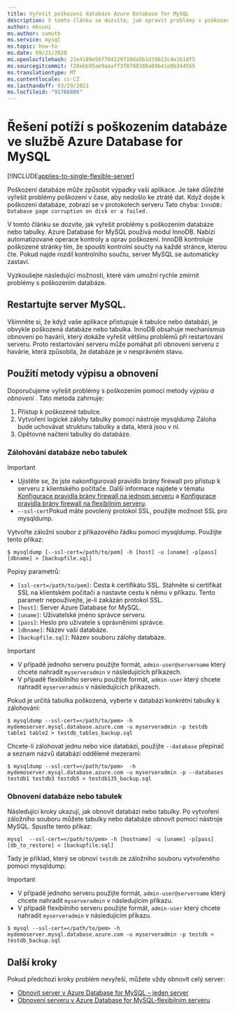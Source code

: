 ```yaml
---
title: Vyřešit poškození databáze Azure Database for MySQL
description: V tomto článku se dozvíte, jak opravit problémy s poškozením databáze v Azure Database for MySQL.
author: mksuni
ms.author: sumuth
ms.service: mysql
ms.topic: how-to
ms.date: 09/21/2020
ms.openlocfilehash: 21e4189e56f704129710da5b1d39613c4e1b1df5
ms.sourcegitcommit: f28ebb95ae9aaaff3f87d8388a09b41e0b3445b5
ms.translationtype: MT
ms.contentlocale: cs-CZ
ms.lasthandoff: 03/29/2021
ms.locfileid: "91766886"
---
```

# <a name="troubleshoot-database-corruption-in-azure-database-for-mysql"></a>Řešení potíží s poškozením databáze ve službě Azure Database for MySQL
[!INCLUDE[applies-to-single-flexible-server](includes/applies-to-single-flexible-server.md)]

Poškození databáze může způsobit výpadky vaší aplikace. Je také důležité vyřešit problémy poškození v čase, aby nedošlo ke ztrátě dat. Když dojde k poškození databáze, zobrazí se v protokolech serveru Tato chyba: `InnoDB: Database page corruption on disk or a failed.`

V tomto článku se dozvíte, jak vyřešit problémy s poškozením databáze nebo tabulky. Azure Database for MySQL používá modul InnoDB. Nabízí automatizované operace kontroly a oprav poškození. InnoDB kontroluje poškozené stránky tím, že spouští kontrolní součty na každé stránce, kterou čte. Pokud najde rozdíl kontrolního součtu, server MySQL se automaticky zastaví.

Vyzkoušejte následující možnosti, které vám umožní rychle zmírnit problémy s poškozením databáze.

## <a name="restart-your-mysql-server"></a>Restartujte server MySQL.

Všimněte si, že když vaše aplikace přistupuje k tabulce nebo databázi, je obvykle poškozená databáze nebo tabulka. InnoDB obsahuje mechanismus obnovení po havárii, který dokáže vyřešit většinu problémů při restartování serveru. Proto restartování serveru může pomáhat při obnovení serveru z havárie, která způsobila, že databáze je v nesprávném stavu.

## <a name="use-the-dump-and-restore-method"></a>Použití metody výpisu a obnovení

Doporučujeme vyřešit problémy s poškozením pomocí metody *výpisu a obnovení* . Tato metoda zahrnuje:
1. Přístup k poškozené tabulce.
1. Vytvoření logické zálohy tabulky pomocí nástroje mysqldump Záloha bude uchovávat strukturu tabulky a data, která jsou v ní.
1. Opětovné načtení tabulky do databáze.

### <a name="back-up-your-database-or-tables"></a>Zálohování databáze nebo tabulek

> [!Important]
> - Ujistěte se, že jste nakonfigurovali pravidlo brány firewall pro přístup k serveru z klientského počítače. Další informace najdete v tématu [Konfigurace pravidla brány firewall na jednom serveru](howto-manage-firewall-using-portal.md) a [Konfigurace pravidla brány firewall na flexibilním serveru](flexible-server/how-to-connect-tls-ssl.md).
> - `--ssl-cert`Pokud máte povolený protokol SSL, použijte možnost SSL pro mysqldump.

Vytvořte záložní soubor z příkazového řádku pomocí mysqldump. Použijte tento příkaz:

```
$ mysqldump [--ssl-cert=/path/to/pem] -h [host] -u [uname] -p[pass] [dbname] > [backupfile.sql]
```

Popisy parametrů:
- `[ssl-cert=/path/to/pem]`: Cesta k certifikátu SSL. Stáhněte si certifikát SSL na klientském počítači a nastavte cestu k němu v příkazu. Tento parametr nepoužívejte, je-li zakázán protokol SSL.
- `[host]`: Server Azure Database for MySQL.
- `[uname]`: Uživatelské jméno správce serveru.
- `[pass]`: Heslo pro uživatele s oprávněními správce.
- `[dbname]`: Název vaší databáze.
- `[backupfile.sql]`: Název souboru zálohy databáze.

> [!Important]
> - V případě jednoho serveru použijte formát, `admin-user@servername` který chcete nahradit `myserveradmin` v následujících příkazech.
> - V případě flexibilního serveru použijte formát, `admin-user` který chcete nahradit `myserveradmin` v následujících příkazech.

Pokud je určitá tabulka poškozená, vyberte v databázi konkrétní tabulky k zálohování:
```
$ mysqldump --ssl-cert=</path/to/pem> -h mydemoserver.mysql.database.azure.com -u myserveradmin -p testdb table1 table2 > testdb_tables_backup.sql
```

Chcete-li zálohovat jednu nebo více databází, použijte `--database` přepínač a seznam názvů databází oddělené mezerami:

```
$ mysqldump --ssl-cert=</path/to/pem>  -h mydemoserver.mysql.database.azure.com -u myserveradmin -p --databases testdb1 testdb3 testdb5 > testdb135_backup.sql
```

### <a name="restore-your-database-or-tables"></a>Obnovení databáze nebo tabulek

Následující kroky ukazují, jak obnovit databázi nebo tabulky. Po vytvoření záložního souboru můžete tabulky nebo databáze obnovit pomocí nástroje MySQL. Spusťte tento příkaz:

```
mysql  --ssl-cert=</path/to/pem> -h [hostname] -u [uname] -p[pass] [db_to_restore] < [backupfile.sql]
```
Tady je příklad, který se obnoví `testdb` ze záložního souboru vytvořeného pomocí mysqldump: 

> [!Important]
> - V případě jednoho serveru použijte formát, `admin-user@servername` který chcete nahradit `myserveradmin` v následujícím příkazu.
> - V případě flexibilního serveru použijte formát, ```admin-user``` který chcete nahradit `myserveradmin` v následujícím příkazu. 

```
$ mysql --ssl-cert=</path/to/pem> -h mydemoserver.mysql.database.azure.com -u myserveradmin -p testdb < testdb_backup.sql
```

## <a name="next-steps"></a>Další kroky
Pokud předchozí kroky problém nevyřeší, můžete vždy obnovit celý server:
- [Obnovit server v Azure Database for MySQL – jeden server](howto-restore-server-portal.md)
- [Obnovení serveru v Azure Database for MySQL-flexibilním serveru](flexible-server/how-to-restore-server-portal.md)



